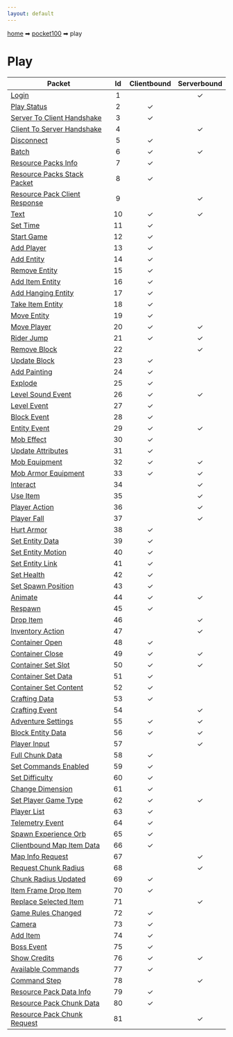 ```yaml
---
layout: default
---
```


[home](/) ➡ [pocket100](/protocol/pocket100) ➡ play

# Play

Packet | Id | Clientbound | Serverbound
---|:---:|:---:|:---:
[Login](playlogin) | 1 |   | ✓
[Play Status](playplay-status) | 2 | ✓ |  
[Server To Client Handshake](playserver-to-client-handshake) | 3 | ✓ |  
[Client To Server Handshake](playclient-to-server-handshake) | 4 |   | ✓
[Disconnect](playdisconnect) | 5 | ✓ |  
[Batch](playbatch) | 6 | ✓ | ✓
[Resource Packs Info](playresource-packs-info) | 7 | ✓ |  
[Resource Packs Stack Packet](playresource-packs-stack-packet) | 8 | ✓ |  
[Resource Pack Client Response](playresource-pack-client-response) | 9 |   | ✓
[Text](playtext) | 10 | ✓ | ✓
[Set Time](playset-time) | 11 | ✓ |  
[Start Game](playstart-game) | 12 | ✓ |  
[Add Player](playadd-player) | 13 | ✓ |  
[Add Entity](playadd-entity) | 14 | ✓ |  
[Remove Entity](playremove-entity) | 15 | ✓ |  
[Add Item Entity](playadd-item-entity) | 16 | ✓ |  
[Add Hanging Entity](playadd-hanging-entity) | 17 | ✓ |  
[Take Item Entity](playtake-item-entity) | 18 | ✓ |  
[Move Entity](playmove-entity) | 19 | ✓ |  
[Move Player](playmove-player) | 20 | ✓ | ✓
[Rider Jump](playrider-jump) | 21 | ✓ | ✓
[Remove Block](playremove-block) | 22 |   | ✓
[Update Block](playupdate-block) | 23 | ✓ |  
[Add Painting](playadd-painting) | 24 | ✓ |  
[Explode](playexplode) | 25 | ✓ |  
[Level Sound Event](playlevel-sound-event) | 26 | ✓ | ✓
[Level Event](playlevel-event) | 27 | ✓ |  
[Block Event](playblock-event) | 28 | ✓ |  
[Entity Event](playentity-event) | 29 | ✓ | ✓
[Mob Effect](playmob-effect) | 30 | ✓ |  
[Update Attributes](playupdate-attributes) | 31 | ✓ |  
[Mob Equipment](playmob-equipment) | 32 | ✓ | ✓
[Mob Armor Equipment](playmob-armor-equipment) | 33 | ✓ | ✓
[Interact](playinteract) | 34 |   | ✓
[Use Item](playuse-item) | 35 |   | ✓
[Player Action](playplayer-action) | 36 |   | ✓
[Player Fall](playplayer-fall) | 37 |   | ✓
[Hurt Armor](playhurt-armor) | 38 | ✓ |  
[Set Entity Data](playset-entity-data) | 39 | ✓ |  
[Set Entity Motion](playset-entity-motion) | 40 | ✓ |  
[Set Entity Link](playset-entity-link) | 41 | ✓ |  
[Set Health](playset-health) | 42 | ✓ |  
[Set Spawn Position](playset-spawn-position) | 43 | ✓ |  
[Animate](playanimate) | 44 | ✓ | ✓
[Respawn](playrespawn) | 45 | ✓ |  
[Drop Item](playdrop-item) | 46 |   | ✓
[Inventory Action](playinventory-action) | 47 |   | ✓
[Container Open](playcontainer-open) | 48 | ✓ |  
[Container Close](playcontainer-close) | 49 | ✓ | ✓
[Container Set Slot](playcontainer-set-slot) | 50 | ✓ | ✓
[Container Set Data](playcontainer-set-data) | 51 | ✓ |  
[Container Set Content](playcontainer-set-content) | 52 | ✓ |  
[Crafting Data](playcrafting-data) | 53 | ✓ |  
[Crafting Event](playcrafting-event) | 54 |   | ✓
[Adventure Settings](playadventure-settings) | 55 | ✓ | ✓
[Block Entity Data](playblock-entity-data) | 56 | ✓ | ✓
[Player Input](playplayer-input) | 57 |   | ✓
[Full Chunk Data](playfull-chunk-data) | 58 | ✓ |  
[Set Commands Enabled](playset-commands-enabled) | 59 | ✓ |  
[Set Difficulty](playset-difficulty) | 60 | ✓ |  
[Change Dimension](playchange-dimension) | 61 | ✓ |  
[Set Player Game Type](playset-player-game-type) | 62 | ✓ | ✓
[Player List](playplayer-list) | 63 | ✓ |  
[Telemetry Event](playtelemetry-event) | 64 | ✓ |  
[Spawn Experience Orb](playspawn-experience-orb) | 65 | ✓ |  
[Clientbound Map Item Data](playclientbound-map-item-data) | 66 | ✓ |  
[Map Info Request](playmap-info-request) | 67 |   | ✓
[Request Chunk Radius](playrequest-chunk-radius) | 68 |   | ✓
[Chunk Radius Updated](playchunk-radius-updated) | 69 | ✓ |  
[Item Frame Drop Item](playitem-frame-drop-item) | 70 | ✓ |  
[Replace Selected Item](playreplace-selected-item) | 71 |   | ✓
[Game Rules Changed](playgame-rules-changed) | 72 | ✓ |  
[Camera](playcamera) | 73 | ✓ |  
[Add Item](playadd-item) | 74 | ✓ |  
[Boss Event](playboss-event) | 75 | ✓ |  
[Show Credits](playshow-credits) | 76 | ✓ | ✓
[Available Commands](playavailable-commands) | 77 | ✓ |  
[Command Step](playcommand-step) | 78 |   | ✓
[Resource Pack Data Info](playresource-pack-data-info) | 79 | ✓ |  
[Resource Pack Chunk Data](playresource-pack-chunk-data) | 80 | ✓ |  
[Resource Pack Chunk Request](playresource-pack-chunk-request) | 81 |   | ✓

